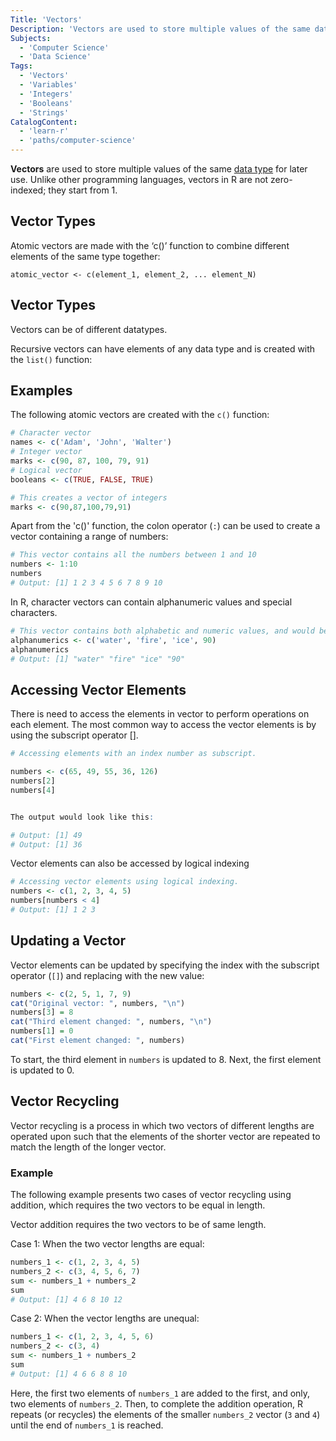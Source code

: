 ```yaml
---
Title: 'Vectors'
Description: 'Vectors are used to store multiple values of the same data type.'
Subjects:
  - 'Computer Science'
  - 'Data Science'
Tags:
  - 'Vectors'
  - 'Variables'
  - 'Integers'
  - 'Booleans'
  - 'Strings'
CatalogContent:
  - 'learn-r'
  - 'paths/computer-science'
---
```


**Vectors** are used to store multiple values of the same [data type](https://www.codecademy.com/resources/docs/r/data-types) for later use. Unlike other programming languages, vectors in R are not zero-indexed; they start from 1.

## Vector Types

Atomic vectors are made with the ‘c()’ function to combine different elements of the same type together:

```
atomic_vector <- c(element_1, element_2, ... element_N)
```

## Vector Types

Vectors can be of different datatypes.

Recursive vectors can have elements of any data type and is created with the `list()` function:  

## Examples
The following atomic vectors are created with the `c()` function:

```r
# Character vector
names <- c('Adam', 'John', 'Walter')
# Integer vector
marks <- c(90, 87, 100, 79, 91)
# Logical vector
booleans <- c(TRUE, FALSE, TRUE)
```

```r
# This creates a vector of integers
marks <- c(90,87,100,79,91)
```


Apart from the 'c()' function, the colon operator (`:`) can be used to create a vector containing a range of numbers:

```r
# This vector contains all the numbers between 1 and 10
numbers <- 1:10
numbers
# Output: [1] 1 2 3 4 5 6 7 8 9 10
```

In R, character vectors can contain alphanumeric values and special characters.

```r
# This vector contains both alphabetic and numeric values, and would be a character vector type
alphanumerics <- c('water', 'fire', 'ice', 90)
alphanumerics
# Output: [1] "water" "fire" "ice" "90"
```

## Accessing Vector Elements

There is need to access the elements in vector to perform operations on each element. The most common way to access the vector elements is by using the subscript operator [].

```r
# Accessing elements with an index number as subscript.

numbers <- c(65, 49, 55, 36, 126)
numbers[2]
numbers[4]


The output would look like this:

# Output: [1] 49
# Output: [1] 36

```
Vector elements can also be accessed by logical indexing

```r
# Accessing vector elements using logical indexing.
numbers <- c(1, 2, 3, 4, 5)
numbers[numbers < 4]
# Output: [1] 1 2 3
```

## Updating a Vector

Vector elements can be updated by specifying the index with the subscript operator (`[]`) and replacing with the new value:

```r
numbers <- c(2, 5, 1, 7, 9)
cat("Original vector: ", numbers, "\n")
numbers[3] = 8
cat("Third element changed: ", numbers, "\n")
numbers[1] = 0
cat("First element changed: ", numbers)
```
To start, the third element in `numbers` is updated to 8. Next, the first element is updated to 0.


## Vector Recycling

Vector recycling is a process in which two vectors of different lengths are operated upon such that the elements of the shorter vector are repeated to match the length of the longer vector.

### Example
The following example presents two cases of vector recycling using addition, which requires the two vectors to be equal in length.

Vector addition requires the two vectors to be of same length.

Case 1: When the two vector lengths are equal:

```r
numbers_1 <- c(1, 2, 3, 4, 5)
numbers_2 <- c(3, 4, 5, 6, 7)
sum <- numbers_1 + numbers_2
sum
# Output: [1] 4 6 8 10 12
```

Case 2: When the vector lengths are unequal:

```r
numbers_1 <- c(1, 2, 3, 4, 5, 6)
numbers_2 <- c(3, 4)
sum <- numbers_1 + numbers_2
sum
# Output: [1] 4 6 6 8 8 10
```
Here, the first two elements of `numbers_1` are added to the first, and only, two elements of `numbers_2`. Then, to complete the addition operation, R repeats (or recycles) the elements of the smaller `numbers_2` vector (`3` and `4`) until the end of `numbers_1` is reached.